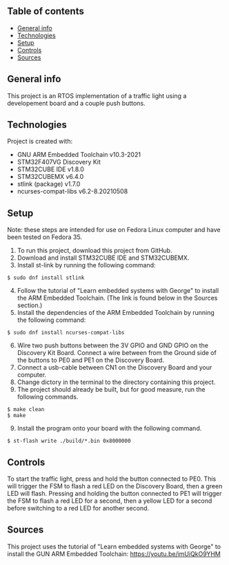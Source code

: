 ## Table of contents
* [General info](#general-info)
* [Technologies](#technologies)
* [Setup](#setup)
* [Controls](#controls)
* [Sources](#Sources)

## General info
This project is an RTOS implementation of a traffic light using a developement board and a couple push buttons.
	
## Technologies
Project is created with:
* GNU ARM Embedded Toolchain v10.3-2021 
* STM32F407VG Discovery Kit
* STM32CUBE IDE v1.8.0
* STM32CUBEMX v6.4.0
* stlink (package) v1.7.0
* ncurses-compat-libs v6.2-8.20210508
	
## Setup
Note: these steps are intended for use on Fedora Linux computer and have been tested on Fedora 35. 
1. To run this project, download this project from GitHub.  
2. Download and install STM32CUBE IDE and STM32CUBEMX.
3. Install st-link by running the following command:
```
$ sudo dnf install stlink
```
4. Follow the tutorial of "Learn embedded systems with George" to install the ARM Embedded Toolchain. (The link is found below in the Sources section.)
5. Install the dependencies of the ARM Embedded Toolchain by running the following command:
```
$ sudo dnf install ncurses-compat-libs
```
6. Wire two push buttons between the 3V GPIO and GND GPIO on the Discovery Kit Board. Connect a wire between from the Ground side of the buttons to PE0 and PE1 on 
the Discovery Board. 
6. Connect a usb-cable between CN1 on the Discovery Board and your computer. 
7. Change dictory in the terminal to the directory containing this project. 
8. The project should already be built, but for good measure, run the following commands. 
```
$ make clean
$ make
```
9. Install the program onto your board with the following command.
```
$ st-flash write ./build/*.bin 0x8000000
```

## Controls
To start the traffic light, press and hold the button connected to PE0. This will trigger the FSM to flash a red LED on the Discovery Board, then a green LED will flash.
Pressing and holding the button connected to PE1 will  trigger the FSM to flash a red LED for a second, then a yellow LED for a second
before switching to a red LED for another second.

## Sources
This project uses the tutorial of "Learn embedded systems with George" to install the GUN ARM Embedded Toolchain:
https://youtu.be/imUiQkO9YHM

